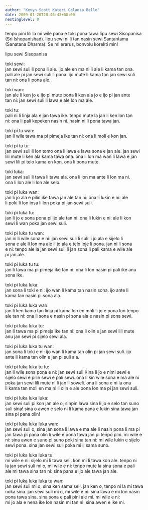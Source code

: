 ```yaml
---
author: "Kevyn Scott Kateri Calanza Bello"
date: 2009-01-20T20:46:43+00:00
nestinglevel: 0
---
```

tenpo pini lili la mi wile pana e toki pona tawa lipu sewi Sisopanisa  
(Sri Ishopanishad). lipu sewi ni li tan nasin sewi Santantama  
(Sanatana Dharma). Se mi erarus, bonvolu korekti min!  
  
  
lipu sewi Sisopanisa  
  
  
toki sewi:  
jan sewi suli li pona li ale. ijo ale en ma ni li ale li kama tan ona.  
pali ale pi jan sewi suli li pona. ijo mute li kama tan jan sewi suli  
tan ni: ona li pona ale.  
  
  
toki wan:  
jan ale li ken jo e ijo pi mute pona li ken ala jo e ijo pi jan ante  
tan ni: jan sewi suli li lawa e ale lon ma ale.  
  
  
toki tu:  
pali ni li linja ala e jan tawa ike. tenpo mute la jan li ken lon tan  
ni: ona li pali kepeken nasin ni. nasin ni li pona tawa jan.  
  
  
toki pi tu wan:  
jan li wile tawa ma pi pimeja ike tan ni: ona li moli e kon jan.  
  
  
toki pi tu tu:  
jan sewi suli li lon tomo ona li lawa e lawa sona e jan ale. jan sewi  
lili mute li ken ala kama tawa ona. ona li lon ma wan li lawa e jan  
sewi lili pi telo kama en kon. ona li pona mute.  
  
  
toki luka:  
jan sewi suli li tawa li tawa ala. ona li lon ma ante li lon ma ni.  
ona li lon ale li lon ale selo.  
  
  
toki pi luka wan:  
jan li jo ala e pilin ike tawa jan ale tan ni: ona li lukin e ni: ale  
li poki li lon insa li lon poka pi jan sewi suli.  
  
  
toki pi luka tu:  
jan li jo e sona pona pi ijo ale tan ni: ona li lukin e ni: ale li kon  
sewi li wan poka jan sewi suli.  
  
  
toki pi luka tu wan:  
jan ni li wile sona e ni: jan sewi suli li suli li jo ala e sijelo li  
sona e ale li lon ma ale li jo ala e telo loje li pona. jan ni li sona  
e ni: tenpo ale la jan sewi suli li jan sona li pali kama e wile ale  
pi jan ale.  
  
  
toki pi luka tu tu:  
jan li tawa ma pi pimeja ike tan ni: ona li lon nasin pi pali ike anu  
sona ike.  
  
  
toki pi luka luka:  
jan sona li toki e ni: ijo wan li kama tan nasin sona. ijo ante li  
kama tan nasin pi sona ala.  
  
  
toki pi luka luka wan:  
jan li ken kama tan linja pi kama lon en moli li jo e pona lon tenpo  
ale tan ni: ona li sona e nasin pi sona ala e nasin pi sona sewi.  
  
  
toki pi luka luka tu:  
jan li tawa ma pi pimeja ike tan ni: ona li olin e jan sewi lili mute  
anu jan sewi pi sijelo sewi ala.  
  
  
toki pi luka luka tu wan:  
jan sona li toki e ni: ijo wan li kama tan olin pi jan sewi suli. ijo  
ante li kama tan olin e jan pi suli ala.  
  
  
toki pi luka luka tu tu:  
jan li wile sona pona e ni: jan sewi suli Kina li jo e nimi sewi e  
sijelo sewi e pilin sewi e pali sewi. ona li kin wile sona e ma ale ni  
poka jan sewi lili mute ni li jan li soweli. ona li sona e ni la ona  
li kama tan moli en ma ni li olin e ale pona lon ma pi jan sewi suli.  
  
  
toki pi luka luka luka:  
jan sewi suli pi kon jan ale o, sinpin lawa sina li jo e selo tan suno  
suli sina! sina o awen e selo ni li kama pana e lukin sina tawa jan  
sina pi pana olin!  
  
  
toki pi luka luka luka wan:  
jan sewi suli o, sina jan sona li lawa e ma ale li nasin pona li ma pi  
jan tawa pi pana olin li wile e pona tawa jan pi tenpo pini. mi wile e  
ni: sina awen e suno pi suno poki sina tan ni: mi wile lukin e sijelo  
sewi pona. sina jan sewi suli poka mi li sama suno.  
  
  
toki pi luka luka luka tu:  
mi wile e ni: sijelo mi li tawa seli. kon mi li tawa kon ale. tenpo ni  
la jan sewi suli mi o, mi wile e ni: tenpo mute la sina sona e pali  
ale mi tawa sina tan ni: sina pana e ijo ale tawa jan ale.  
  
  
toki pi luka luka luka tu wan:  
jan sewi suli mi o, sina ken sama seli. jan ken o, tenpo ni la mi tawa  
noka sina. jan sewi suli mi o, mi wile e ni: sina lawa e mi lon nasin  
pona tawa sina. sina sona e pali pini ale mi. mi wile e ni:  
mi jo ala e nena ike lon nasin mi tan ni: sina awen e ike mi.